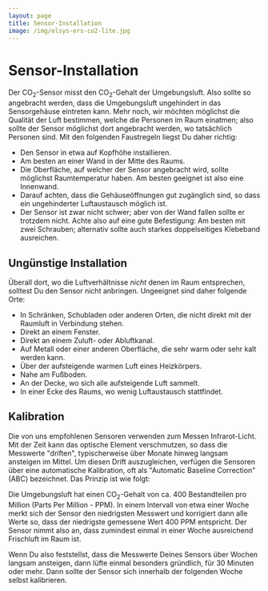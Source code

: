 ```yaml
---
layout: page
title: Sensor-Installation
image: /img/elsys-ers-co2-lite.jpg
---
```


# Sensor-Installation

Der CO<sub>2</sub>-Sensor misst den CO<sub>2</sub>-Gehalt der Umgebungsluft. Also sollte so angebracht werden, dass die Umgebungsluft ungehindert in das Sensorgehäuse eintreten kann. Mehr noch, wir möchten möglichst die Qualität der Luft bestimmen, welche die Personen im Raum einatmen; also sollte der Sensor möglichst dort angebracht werden, wo tatsächlich Personen sind. Mit den folgenden Faustregeln liegst Du daher richtig:

- Den Sensor in etwa auf Kopfhöhe installieren.
- Am besten an einer Wand in der Mitte des Raums.
- Die Oberfläche, auf welcher der Sensor angebracht wird, sollte möglichst Raumtemperatur haben. Am besten geeignet ist also eine Innenwand.
- Darauf achten, dass die Gehäuseöffnungen gut zugänglich sind, so dass ein ungehinderter Luftaustausch möglich ist.
- Der Sensor ist zwar nicht schwer; aber von der Wand fallen sollte er trotzdem nicht. Achte also auf eine gute Befestigung: Am besten mit zwei Schrauben; alternativ sollte auch starkes doppelseitiges Klebeband ausreichen.

## Ungünstige Installation

Überall dort, wo die Luftverhältnisse _nicht_ denen im Raum entsprechen, solltest Du den Sensor nicht anbringen. Ungeeignet sind daher folgende Orte:

- In Schränken, Schubladen oder anderen Orten, die nicht direkt mit der Raumluft in Verbindung stehen.
- Direkt an einem Fenster.
- Direkt an einem Zuluft- oder Abluftkanal.
- Auf Metall oder einer anderen Oberfläche, die sehr warm oder sehr kalt werden kann.
- Über der aufsteigende warmen Luft eines Heizkörpers.
- Nahe am Fußboden.
- An der Decke, wo sich alle aufsteigende Luft sammelt.
- In einer Ecke des Raums, wo wenig Luftaustausch stattfindet.

## Kalibration

Die von uns empfohlenen Sensoren verwenden zum Messen Infrarot-Licht. Mit der Zeit kann das optische Element verschmutzen, so dass die Messwerte "driften", typischerweise über Monate hinweg langsam ansteigen im Mittel. Um diesen Drift auszugleichen, verfügen die Sensoren über eine automatische Kalibration, oft als "Automatic Baseline Correction" (ABC) bezeichnet. Das Prinzip ist wie folgt:

Die Umgebungsluft hat einen CO<sub>2</sub>-Gehalt von ca. 400 Bestandteilen pro Million (Parts Per Million - PPM). In einem Intervall von etwa einer Woche merkt sich der Sensor den niedrigsten Messwert und korrigiert dann alle Werte so, dass der niedrigste gemessene Wert 400 PPM entspricht. Der Sensor nimmt also an, dass zumindest einmal in einer Woche ausreichend Frischluft im Raum ist.

Wenn Du also feststellst, dass die Messwerte Deines Sensors über Wochen langsam ansteigen, dann lüfte einmal besonders gründlich, für 30 Minuten oder mehr. Dann sollte der Sensor sich innerhalb der folgenden Woche selbst kalibrieren.
